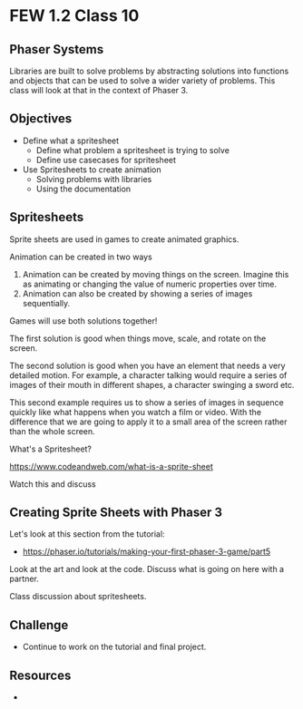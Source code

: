 # FEW 1.2 Class 10

## Phaser Systems 

Libraries are built to solve problems by abstracting solutions into functions and objects that can be used to solve a wider variety of problems. This class will look at that in the context of Phaser 3. 

## Objectives 

- Define what a spritesheet
	- Define what problem a spritesheet is trying to solve
	- Define use casecases for spritesheet
- Use Spritesheets to create animation
	- Solving problems with libraries
	- Using the documentation

## Spritesheets 

Sprite sheets are used in games to create animated graphics. 

Animation can be created in two ways

1. Animation can be created by moving things on the screen. Imagine this as animating or changing the value of numeric properties over time. 
2. Animation can also be created by showing a series of images sequentially. 

Games will use both solutions together! 

The first solution is good when things move, scale, and rotate on the screen. 

The second solution is good when you have an element that needs a very detailed motion. For example, a character talking would require a series of images of their mouth in different shapes, a character swinging a sword etc. 

This second example requires us to show a series of images in sequence quickly like what happens when you watch a film or video. With the difference that we are going to apply it to a small area of the screen rather than the whole screen. 

What's a Spritesheet? 

https://www.codeandweb.com/what-is-a-sprite-sheet

Watch this and discuss

## Creating Sprite Sheets with Phaser 3

Let's look at this section from the tutorial: 

- https://phaser.io/tutorials/making-your-first-phaser-3-game/part5

Look at the art and look at the code. Discuss what is going on here with a partner. 

Class discussion about spritesheets. 

## Challenge

- Continue to work on  the tutorial and final project. 

## Resources 

- 


